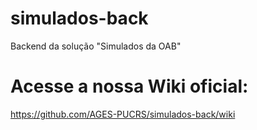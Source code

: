 # simulados-back
Backend da solução "Simulados da OAB"

# Acesse a nossa Wiki oficial:
https://github.com/AGES-PUCRS/simulados-back/wiki

